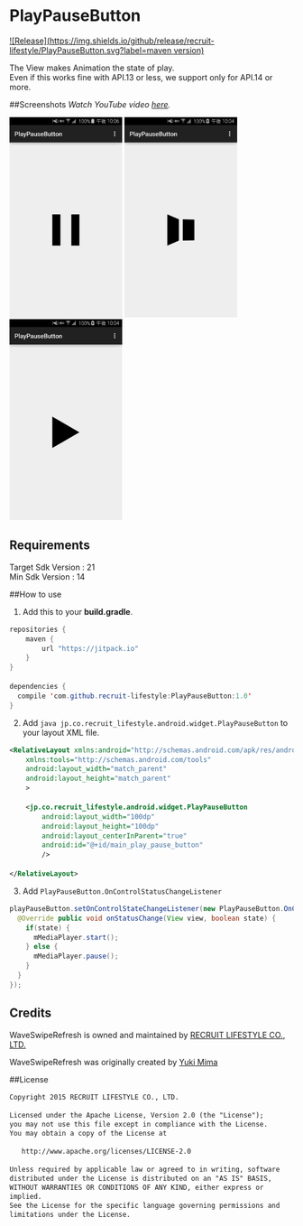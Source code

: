 # PlayPauseButton
[![Release](https://img.shields.io/github/release/recruit-lifestyle/PlayPauseButton.svg?label=maven version)](https://github.com/recruit-lifestyle/PlayPauseButton)

The View makes Animation the state of play.  
Even if this works fine with API.13 or less, we support only for API.14 or more.  

##Screenshots
*Watch YouTube video [here](https://www.youtube.com/watch?v=p9mtTcH2gAo&feature=youtu.be).*

<img src="./sc/sc1.png" width="200">
<img src="./sc/sc2.png" width="200">
<img src="./sc/sc3.png" width="200">

## Requirements
Target Sdk Version : 21  
Min Sdk Version : 14  

##How to use
1) Add this to your **build.gradle**.
```java
repositories {
    maven {
        url "https://jitpack.io"
    }
}

dependencies {
  compile 'com.github.recruit-lifestyle:PlayPauseButton:1.0'
}
```  

2) Add ```java jp.co.recruit_lifestyle.android.widget.PlayPauseButton```  to your layout XML file.
```xml
<RelativeLayout xmlns:android="http://schemas.android.com/apk/res/android"
    xmlns:tools="http://schemas.android.com/tools"
    android:layout_width="match_parent"
    android:layout_height="match_parent"
    >

    <jp.co.recruit_lifestyle.android.widget.PlayPauseButton
        android:layout_width="100dp"
        android:layout_height="100dp"
        android:layout_centerInParent="true"
        android:id="@+id/main_play_pause_button"
        />

</RelativeLayout>
```  

3) Add ```PlayPauseButton.OnControlStatusChangeListener```  
```java
playPauseButton.setOnControlStateChangeListener(new PlayPauseButton.OnControlStatusChangeListener() {
  @Override public void onStatusChange(View view, boolean state) {
    if(state) {
      mMediaPlayer.start();
    } else {
      mMediaPlayer.pause();
    }
  }
});
```

## Credits

WaveSwipeRefresh is owned and maintained by [RECRUIT LIFESTYLE CO., LTD.](http://www.recruit-lifestyle.co.jp/)

WaveSwipeRefresh was originally created by [Yuki Mima](https://github.com/amyu)  


##License

    Copyright 2015 RECRUIT LIFESTYLE CO., LTD.

    Licensed under the Apache License, Version 2.0 (the "License");
    you may not use this file except in compliance with the License.
    You may obtain a copy of the License at

       http://www.apache.org/licenses/LICENSE-2.0

    Unless required by applicable law or agreed to in writing, software
    distributed under the License is distributed on an "AS IS" BASIS,
    WITHOUT WARRANTIES OR CONDITIONS OF ANY KIND, either express or implied.
    See the License for the specific language governing permissions and
    limitations under the License.
